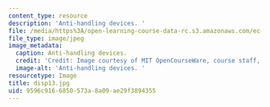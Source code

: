 ```yaml
---
content_type: resource
description: 'Anti-handling devices. '
file: /media/https%3A/open-learning-course-data-rc.s3.amazonaws.com/ec-s06-design-for-demining-spring-2007/9596c9166850573a8a09ae29f3894355_disp13.jpg
file_type: image/jpeg
image_metadata:
  caption: Anti-handling devices.
  credit: 'Credit: Image courtesy of MIT OpenCourseWare, course staff, and students.'
  image-alt: 'Anti-handling devices. '
resourcetype: Image
title: disp13.jpg
uid: 9596c916-6850-573a-8a09-ae29f3894355
---
```

